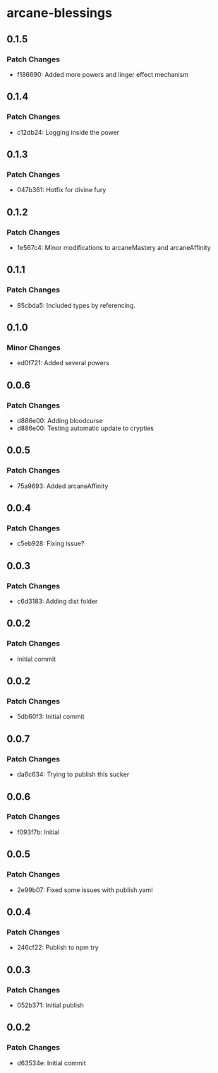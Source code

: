 # arcane-blessings

## 0.1.5

### Patch Changes

- f186690: Added more powers and linger effect mechanism

## 0.1.4

### Patch Changes

- c12db24: Logging inside the power

## 0.1.3

### Patch Changes

- 047b361: Hotfix for divine fury

## 0.1.2

### Patch Changes

- 1e567c4: Minor modifications to arcaneMastery and arcaneAffinity

## 0.1.1

### Patch Changes

- 85cbda5: Included types by referencing.

## 0.1.0

### Minor Changes

- ed0f721: Added several powers

## 0.0.6

### Patch Changes

- d886e00: Adding bloodcurse
- d886e00: Testing automatic update to crypties

## 0.0.5

### Patch Changes

- 75a9693: Added arcaneAffinity

## 0.0.4

### Patch Changes

- c5eb928: Fixing issue?

## 0.0.3

### Patch Changes

- c6d3183: Adding dist folder

## 0.0.2

### Patch Changes

- Initial commit

## 0.0.2

### Patch Changes

- 5db60f3: Initial commit

## 0.0.7

### Patch Changes

- da6c634: Trying to publish this sucker

## 0.0.6

### Patch Changes

- f093f7b: Initial

## 0.0.5

### Patch Changes

- 2e99b07: Fixed some issues with publish.yaml

## 0.0.4

### Patch Changes

- 246cf22: Publish to npm try

## 0.0.3

### Patch Changes

- 052b371: Initial publish

## 0.0.2

### Patch Changes

- d63534e: Initial commit
